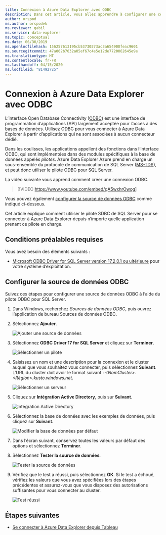 ```yaml
---
title: Connexion à Azure Data Explorer avec ODBC
description: Dans cet article, vous allez apprendre à configurer une connexion ODBC (Open Database Connectivity) à Azure Data Explorer
author: orspod
ms.author: orspodek
ms.reviewer: gabil
ms.service: data-explorer
ms.topic: conceptual
ms.date: 06/30/2019
ms.openlocfilehash: 156257613195cb53730273ac3a654908feac9601
ms.sourcegitcommit: 47a002b7032a05ef67c4e5e12de7720062645e9e
ms.translationtype: HT
ms.contentlocale: fr-FR
ms.lasthandoff: 04/15/2020
ms.locfileid: "81492725"
---
```

# <a name="connect-to-azure-data-explorer-with-odbc"></a>Connexion à Azure Data Explorer avec ODBC

L’interface Open Database Connectivity ([ODBC](/sql/odbc/reference/odbc-overview)) est une interface de programmation d’applications (API) largement acceptée pour l’accès à des bases de données. Utilisez ODBC pour vous connecter à Azure Data Explorer à partir d’applications qui ne sont associées à aucun connecteur dédié.

Dans les coulisses, les applications appellent des fonctions dans l’interface ODBC, qui sont implémentées dans des modules spécifiques à la base de données appelés *pilotes*. Azure Data Explorer Azure prend en charge un sous-ensemble du protocole de communication de SQL Server ([MS-TDS](kusto/api/tds/index.md)), et peut donc utiliser le pilote ODBC pour SQL Server.

La vidéo suivante vous apprend comment créer une connexion ODBC. 

> [!VIDEO https://www.youtube.com/embed/qA5wxhrOwog]

Vous pouvez également [configurer la source de données ODBC](#configure-the-odbc-data-source) comme indiqué ci-dessous. 

Cet article explique comment utiliser le pilote SDBC de SQL Server pour se connecter à Azure Data Explorer depuis n’importe quelle application prenant ce pilote en charge. 

## <a name="prerequisites"></a>Conditions préalables requises

Vous avez besoin des éléments suivants :

* [Microsoft ODBC Driver for SQL Server version 17.2.0.1 ou ultérieure](/sql/connect/odbc/download-odbc-driver-for-sql-server) pour votre système d’exploitation.

## <a name="configure-the-odbc-data-source"></a>Configurer la source de données ODBC

Suivez ces étapes pour configurer une source de données ODBC à l’aide du pilote ODBC pour SQL Server.

1. Dans Windows, recherchez *Sources de données ODBC*, puis ouvrez l’application de bureau Sources de données ODBC.

1. Sélectionnez **Ajouter**.

    ![Ajouter une source de données](media/connect-odbc/add-data-source.png)

1. Sélectionnez **ODBC Driver 17 for SQL Server** et cliquez sur **Terminer**.

    ![Sélectionner un pilote](media/connect-odbc/select-driver.png)

1. Saisissez un nom et une description pour la connexion et le cluster auquel que vous souhaitez vous connecter, puis sélectionnez **Suivant**. L’URL du cluster doit avoir le format suivant : *\<NomCluster\>.\<Région\>.kusto.windows.net*.

    ![Sélectionner un serveur](media/connect-odbc/select-server.png)

1. Cliquez sur **Intégration Active Directory**, puis sur **Suivant**.

    ![Intégration Active Directory](media/connect-odbc/active-directory-integrated.png)

1. Sélectionnez la base de données avec les exemples de données, puis cliquez sur **Suivant**.

    ![Modifier la base de données par défaut](media/connect-odbc/change-default-database.png)

1. Dans l’écran suivant, conservez toutes les valeurs par défaut des options et sélectionnez **Terminer**.

1. Sélectionnez **Tester la source de données**.

    ![Tester la source de données](media/connect-odbc/test-data-source.png)

1. Vérifiez que le test a réussi, puis sélectionnez **OK**. Si le test a échoué, vérifiez les valeurs que vous avez spécifiées lors des étapes précédentes et assurez-vous que vous disposez des autorisations suffisantes pour vous connecter au cluster.

    ![Test réussi](media/connect-odbc/test-succeeded.png)

## <a name="next-steps"></a>Étapes suivantes

* [Se connecter à Azure Data Explorer depuis Tableau](tableau.md)